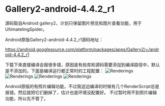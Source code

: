 # Gallery2-android-4.4.2_r1
源码取自Android gallery2，计划只保留图片预览和图片查看功能，用于UltimateImgSpider。

Android原版Gallery2-android-4.4.2_r1源码地址：

https://android.googlesource.com/platform/packages/apps/Gallery2/+/android-4.4.2_r1

下载下来直接编译会报很多错，原因是有些库和源码需要添加到编译路径中，默认是不添加的。下面是编译运行都正常时的工程配置：
![Renderings](https://raw.githubusercontent.com/sj969/Gallery2-android-4.4.2_r1/master/project-config/project-struct.png)
![Renderings](https://raw.githubusercontent.com/sj969/Gallery2-android-4.4.2_r1/master/project-config/source-folders.png)
![Renderings](https://raw.githubusercontent.com/sj969/Gallery2-android-4.4.2_r1/master/project-config/build-path.png)
![Renderings](https://raw.githubusercontent.com/sj969/Gallery2-android-4.4.2_r1/master/project-config/order-export.png)

Android原版的有照片编辑功能，不过我这边编译的时候有几个RenderScript总是报错，然后就把它们删掉了，估计也是环境没配置好。
不过暂时用不到照片编辑功能，所以先不管了。
